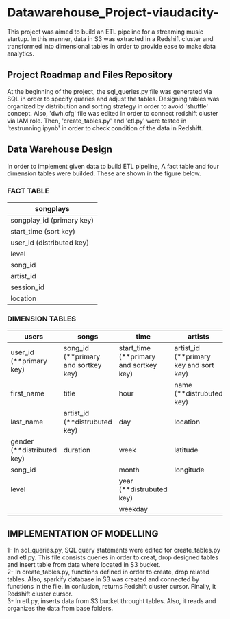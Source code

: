 # Datawarehouse_Project-viaudacity-

This project was aimed to build an ETL pipeline for a streaming music startup. In this manner, data in S3 was extracted in a Redshift cluster and transformed into dimensional tables in order to provide ease to make data analytics.


## Project Roadmap and Files Repository

At the beginning of the project, the sql_queries.py file was generated via SQL in order to specify queries and adjust the tables. Designing tables was organized by distribution and sorting strategy in order to avoid 'shuffle' concept. Also, 'dwh.cfg' file was edited in order to connect redshift cluster via IAM role. Then, 'create_tables.py' and 'etl.py' were tested in 'testrunning.ipynb' in order to check condition of the data in Redshift. 


## Data Warehouse Design

In order to implement given data to build ETL pipeline, A fact table and four dimension tables were builded. These are shown in the figure below.


### FACT TABLE

|songplays  |
| ------------- | 
| songplay_id (primary key) | 
| start_time (sort key) | 
| user_id     (distributed key)  | 
| level  | 
| song_id  | 
| artist_id  | 
| session_id  | 
| location  | 

### DIMENSION TABLES

|users  |songs  |   time      |  artists  |
| ------------- | ------------- |------------- | --------------- |
| user_id (**primary key) | song_id   (**primary and sortkey key) |start_time   (**primary and sortkey key)| artist_id (**primary key and sort key) |
| first_name | title | hour| name (**distrubuted key) | 
| last_name | artist_id (**distrubuted key) | day | location |
| gender (**distributed key) | duration | week | latitude |
| song_id  | |  month | longitude  |
| level  | | year (**distrubuted key) |  |
| | | weekday| |

## IMPLEMENTATION OF MODELLING

1- In sql_queries.py, SQL query statements were edited for create_tables.py and etl.py. This file consists queries in order to creat, drop designed tables and insert table from data where located in S3 bucket.   
2- In create_tables.py, functions defined in order to create, drop related tables. Also, sparkify database in S3 was created and connected by functions in the file. In conlusion, returns Redshift cluster cursor. Finally, it Redshift cluster cursor.  
3- In etl.py, inserts data from S3 bucket throught tables. Also, it reads and organizes the data from base folders.
